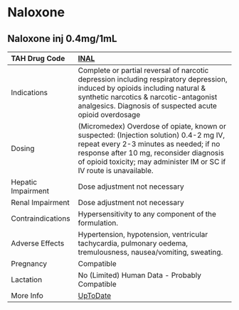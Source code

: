# Naloxone

## Naloxone inj 0.4mg/1mL

| TAH Drug Code      | [INAL](https://www.tahsda.org.tw/drugs/hissearch.php?drug_code=INAL)                                                                                                                                                                                |
|:-------------------|:----------------------------------------------------------------------------------------------------------------------------------------------------------------------------------------------------------------------------------------------------|
| Indications        | Complete or partial reversal of narcotic depression including respiratory depression, induced by opioids including natural & synthetic narcotics & narcotic-antagonist analgesics. Diagnosis of suspected acute opioid overdosage                   |
| Dosing             | (Micromedex) Overdose of opiate, known or suspected: (Injection solution) 0.4-2 mg IV, repeat every 2-3 minutes as needed; if no response after 10 mg, reconsider diagnosis of opioid toxicity; may administer IM or SC if IV route is unavailable. |
| Hepatic Impairment | Dose adjustment not necessary                                                                                                                                                                                                                       |
| Renal Impairment   | Dose adjustment not necessary                                                                                                                                                                                                                       |
| Contraindications  | Hypersensitivity to any component of the formulation.                                                                                                                                                                                               |
| Adverse Effects    | Hypertension, hypotension, ventricular tachycardia, pulmonary oedema, tremulousness, nausea/vomiting, sweating.                                                                                                                                     |
| Pregnancy          | Compatible                                                                                                                                                                                                                                          |
| Lactation          | No (Limited) Human Data - Probably Compatible                                                                                                                                                                                                       |
| More Info          | [UpToDate](https://www.uptodate.com/contents/naloxone-drug-information)                                                                                                                                                                             |

